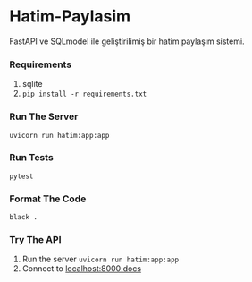 # Hatim-Paylasim

FastAPI ve SQLmodel ile geliştirilimiş bir hatim paylaşım sistemi.

### Requirements

1. sqlite
2. `pip install -r requirements.txt`

### Run The Server

`uvicorn run hatim:app:app`

### Run Tests
`pytest`


### Format The Code

`black .`

### Try The API
1. Run the server `uvicorn run hatim:app:app`
2. Connect to [localhost:8000:docs](http://127.0.0.1:8000/docs)
